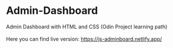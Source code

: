 # Admin-Dashboard
Admin Dashboard with HTML and CSS (Odin Project learning path)
<br></br>
<span>Here you can find live version: <a href="https://js-adminboard.netlify.app/">https://js-adminboard.netlify.app/</a></span>
